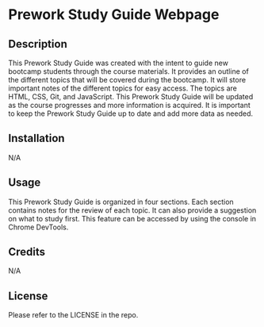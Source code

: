 # Prework Study Guide Webpage

## Description

This Prework Study Guide was created with the intent to guide new bootcamp students through the course materials. It provides an outline of the different topics that will be covered during the bootcamp. It will store important notes of the different topics for easy access. The topics are HTML, CSS, Git, and JavaScript.
This Prework Study Guide will be updated as the course progresses and more information is acquired. It is important to keep the Prework Study Guide up to date and add more data as needed.

## Installation

N/A

## Usage

This Prework Study Guide is organized in four sections. Each section contains notes for the review of each topic. It can also provide a suggestion on what to study first. This feature can be accessed by using the console in Chrome DevTools.

## Credits

N/A

## License

Please refer to the LICENSE in the repo.